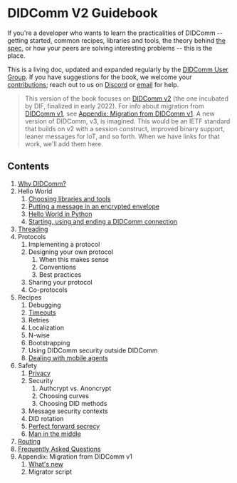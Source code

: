 # DIDComm V2 Guidebook

If you're a developer who wants to learn the practicalities of DIDComm -- getting started, common recipes, libraries and tools, the theory behind [the spec](https://identity.foundation/didcomm-messaging/spec/), or how your peers are solving interesting problems -- this is the place.

This is a living doc, updated and expanded regularly by the [DIDComm User Group](https://github.com/decentralized-identity/didcomm-usergroup). If you have suggestions for the book, we welcome your [contributions](../maintainer-guide.md); reach out to us on [Discord](https://discord.gg/eNN4Wns6Jb) or [email](https://lists.identity.foundation/g/didcomm-usergroup) for help.

>This version of the book focuses on [DIDComm v2](https://identity.foundation/didcomm-messaging/spec/) (the one incubated by DIF, finalized in early 2022). For info about migration from [DIDComm v1](https://github.com/hyperledger/aries-rfcs/tree/main/concepts/0005-didcomm), see [Appendix: Migration from DIDComm v1](migration-v1.md). A new version of DIDComm, v3, is imagined. This would be an IETF standard that builds on v2 with a session construct, improved binary support, leaner messages for IoT, and so forth. When we have links for that work, we'll add them here. 

## Contents

1. [Why DIDComm?](why.md)
2. Hello World
    1. [Choosing libraries and tools](hellolibstools.md)
    3. [Putting a message in an encrypted envelope](helloencrypt.md)
    4. [Hello World in Python](helloworldpy.md)
    5. [Starting, using and ending a DIDComm connection](startConnection.md)
3. [Threading](threading.md)
4. Protocols
    1. Implementing a protocol
    2. Designing your own protocol
       1. When this makes sense
       2. Conventions
       3. Best practices
    3. Sharing your protocol
    4. Co-protocols
5. Recipes
    1. Debugging
    2. [Timeouts](timeouts.md)
    3. Retries
    4. Localization
    5. N-wise
    6. Bootstrapping
    7. Using DIDComm security outside DIDComm
    8. [Dealing with mobile agents](mobileagents.md)
6. Safety
    1. [Privacy](privacy.md)
    2. Security
        1. Authcrypt vs. Anoncrypt
        2. Choosing curves
        3. Choosing DID methods
    3. Message security contexts
    4. DID rotation
    5. [Perfect forward secrecy](pfs.md)
    6. [Man in the middle](mitm.md)
7. [Routing](routing.md)
8. [Frequently Asked Questions](faq.md)
9. Appendix: Migration from DIDComm v1
    1. [What's new](whatsnew.md)
    2. Migrator script

